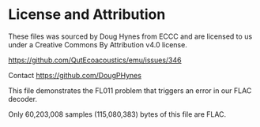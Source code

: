 # License and Attribution

These files was sourced by Doug Hynes from ECCC and are licensed to us under a
Creative Commons By Attribution v4.0 license.


https://github.com/QutEcoacoustics/emu/issues/346

Contact https://github.com/DougPHynes

This file demonstrates the FL011 problem that triggers an error in our FLAC decoder.

Only 60,203,008 samples (115,080,383) bytes of this file are FLAC.